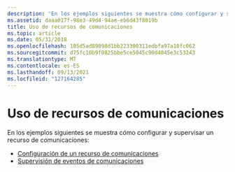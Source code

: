 ```yaml
---
description: 'En los ejemplos siguientes se muestra cómo configurar y supervisar un recurso de comunicaciones:'
ms.assetid: daaa017f-98e3-49d4-94ae-eb6d43f8019b
title: Uso de recursos de comunicaciones
ms.topic: article
ms.date: 05/31/2018
ms.openlocfilehash: 105d5ad89898d1bb223390311edbfa97a10fc062
ms.sourcegitcommit: d75fc10b9f0825bbe5ce5045c90d4045e3c53243
ms.translationtype: MT
ms.contentlocale: es-ES
ms.lasthandoff: 09/13/2021
ms.locfileid: "127164285"
---
```

# <a name="using-communications-resources"></a>Uso de recursos de comunicaciones

En los ejemplos siguientes se muestra cómo configurar y supervisar un recurso de comunicaciones:

-   [Configuración de un recurso de comunicaciones](configuring-a-communications-resource.md)
-   [Supervisión de eventos de comunicaciones](monitoring-communications-events.md)

 

 



